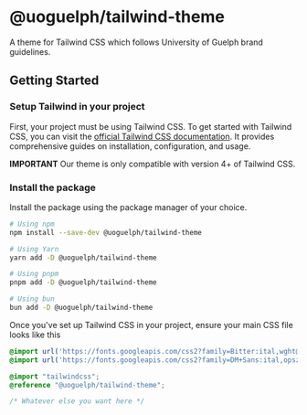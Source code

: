 # @uoguelph/tailwind-theme

A theme for Tailwind CSS which follows University of Guelph brand guidelines.

## Getting Started

### Setup Tailwind in your project

First, your project must be using Tailwind CSS. To get started with Tailwind CSS, you can visit the [official Tailwind CSS documentation](https://tailwindcss.com/docs). It provides comprehensive guides on installation, configuration, and usage.

**IMPORTANT** Our theme is only compatible with version 4+ of Tailwind CSS.

### Install the package

Install the package using the package manager of your choice.

```bash
# Using npm
npm install --save-dev @uoguelph/tailwind-theme

# Using Yarn
yarn add -D @uoguelph/tailwind-theme

# Using pnpm
pnpm add -D @uoguelph/tailwind-theme

# Using bun
bun add -D @uoguelph/tailwind-theme
```

Once you've set up Tailwind CSS in your project, ensure your main CSS file looks like this

```CSS
@import url('https://fonts.googleapis.com/css2?family=Bitter:ital,wght@0,100..900;1,100..900&display=swap');
@import url('https://fonts.googleapis.com/css2?family=DM+Sans:ital,opsz,wght@0,9..40,100..1000;1,9..40,100..1000&display=swap');

@import "tailwindcss";
@reference "@uoguelph/tailwind-theme";

/* Whatever else you want here */
```
